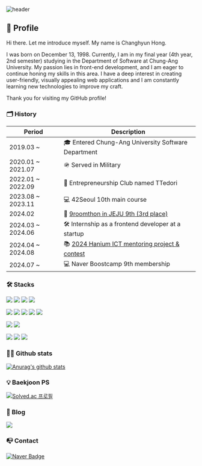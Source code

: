 ![header](https://capsule-render.vercel.app/api?type=waving&color=2db400&height=250&section=header&text=spearStr&fontSize=90)

## 👨 Profile
Hi there. Let me introduce myself. My name is Changhyun Hong.  

I was born on December 13, 1998. Currently, I am in my final year (4th year, 2nd semester) studying in the Department of Software at Chung-Ang University. My passion lies in front-end development, and I am eager to continue honing my skills in this area. I have a deep interest in creating user-friendly, visually appealing web applications and I am constantly learning new technologies to improve my craft.  

Thank you for visiting my GitHub profile!  

### 🗂️ History

| Period                    | Description                                             |
|---------------------------|---------------------------------------------------------|
| 2019.03 ~                 | 🎓 Entered Chung-Ang University Software Department     |
| 2020.01 ~ 2021.07         | 🪖 Served in Military                                   |
| 2022.01 ~ 2022.09         | 🚀 Entrepreneurship Club named TTedori                  |
| 2023.08 ~ 2023.11         | 💻 42Seoul 10th main course                                         |
| 2024.02                   | 🏅 [9roomthon in JEJU 9th (3rd place)](https://github.com/9oormthon9th/FE)                    |
| 2024.03 ~ 2024.06         | 🛠️ Internship as a frontend developer at a startup      |
| 2024.04 ~ 2024.08         | 📚 [2024 Hanium ICT mentoring project & contest](https://github.com/hanium2024/FE)          |
| 2024.07 ~                 | 💻 Naver Boostcamp 9th membership                       |    

### 🛠️ Stacks
![](https://img.shields.io/badge/JavaScript-F7DF1E?style=for-the-badge&logo=JavaScript&logoColor=white)
![](https://img.shields.io/badge/TypeScript-007ACC?style=for-the-badge&logo=typescript&logoColor=white)
![](https://img.shields.io/badge/Python-3776AB?style=for-the-badge&logo=python&logoColor=white)
![](https://img.shields.io/badge/C-00599C?style=for-the-badge&logo=c&logoColor=white)

![](https://img.shields.io/badge/Next.js-000?logo=nextdotjs&logoColor=fff&style=for-the-badge)
![](https://img.shields.io/badge/React-20232A?style=for-the-badge&logo=react&logoColor=61DAFB)
![](https://img.shields.io/badge/React_Native-20232A?style=for-the-badge&logo=react&logoColor=61DAFB)
![](https://img.shields.io/badge/Node.js-43853D?style=for-the-badge&logo=node.js&logoColor=white)
![](https://img.shields.io/badge/Firebase-039BE5?style=for-the-badge&logo=Firebase&logoColor=white)

![](https://img.shields.io/badge/Redux-593D88?style=for-the-badge&logo=redux&logoColor=white)
![](https://img.shields.io/badge/React_Router-CA4245?style=for-the-badge&logo=react-router&logoColor=white)

![](https://img.shields.io/badge/styled--components-DB7093?style=for-the-badge&logo=styled-components&logoColor=white)
![](https://img.shields.io/badge/Tailwind_CSS-38B2AC?style=for-the-badge&logo=tailwind-css&logoColor=white)
![](https://img.shields.io/badge/Material--UI-0081CB?style=for-the-badge&logo=material-ui&logoColor=white)  

### 👨‍💻 Github stats
[![Anurag's github stats](https://github-readme-stats.vercel.app/api?username=spearStr)](https://github.com/anuraghazra/github-readme-stats)

### 💡 Baekjoon PS
[![Solved.ac
프로필](http://mazassumnida.wtf/api/v2/generate_badge?boj=alex963)](https://solved.ac/alex963)

### 📝 Blog
<a href="https://alex963.tistory.com/" target="_blank"><img src="https://img.shields.io/badge/Tistory-000000?style=flat-square&logo=Tistory&logoColor=white"/></a>  

### 📭 Contact
[![Naver Badge](https://img.shields.io/badge/Naver-03C75A?style=flat-square&logo=Naver&logoColor=white&link=mailto:alex963@naver.com)](mailto:alex963@naver.com)  

